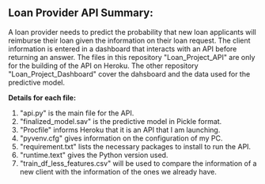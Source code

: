 ## Loan Provider API Summary:

A loan provider needs to predict the probability that new loan applicants will reimburse their loan given the information on their loan request. The client information is entered in a dashboard that interacts with an API before returning an answer. The files in this repository "Loan_Project_API" are only for the building of the API on Heroku. The other repository "Loan_Project_Dashboard" cover the dahsboard and the data used for the predictive model.

**Details for each file:**

1) "api.py" is the main file for the API.
2) "finalized_model.sav" is the predictive model in Pickle format.
3) "Procfile" informs Heroku that it is an API that I am launching.
4) "pyvenv.cfg" gives information on the configuration of my PC.
5) "requirement.txt" lists the necessary packages to install to run the API.
6) "runtime.text" gives the Python version used.
7) "train_df_less_features.csv" will be used to compare the information of a new client with the information of the ones we already have. 
